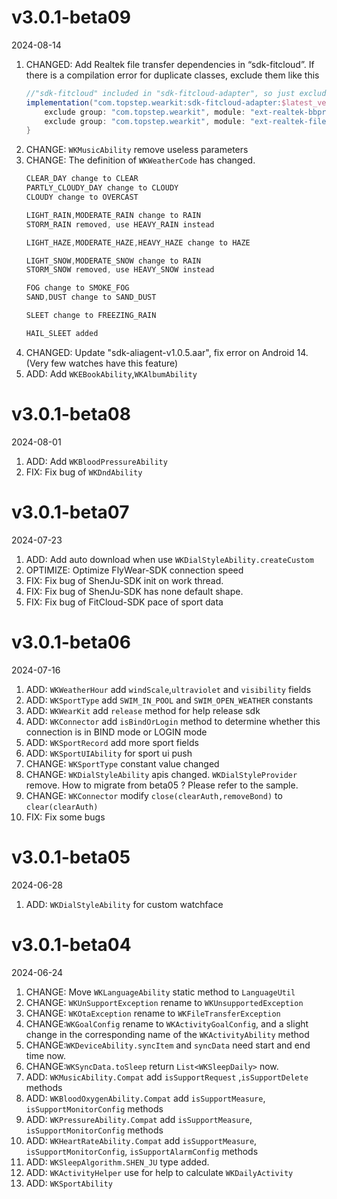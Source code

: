 # v3.0.1-beta09

2024-08-14

1. CHANGED: Add Realtek file transfer dependencies in “sdk-fitcloud”. If there is a compilation error for duplicate classes, exclude them like this
   ```groovy
   //"sdk-fitcloud" included in "sdk-fitcloud-adapter", so just exclude them in "sdk-fitcloud-adapter" is OK.
   implementation("com.topstep.wearkit:sdk-fitcloud-adapter:$latest_version") {
       exclude group: "com.topstep.wearkit", module: "ext-realtek-bbpro"
       exclude group: "com.topstep.wearkit", module: "ext-realtek-file"
   }
   ```
2. CHANGE: `WKMusicAbility` remove useless parameters
3. CHANGE: The definition of `WKWeatherCode` has changed.
    ```kotlin
   CLEAR_DAY change to CLEAR
   PARTLY_CLOUDY_DAY change to CLOUDY
   CLOUDY change to OVERCAST
   
   LIGHT_RAIN,MODERATE_RAIN change to RAIN
   STORM_RAIN removed, use HEAVY_RAIN instead
   
   LIGHT_HAZE,MODERATE_HAZE,HEAVY_HAZE change to HAZE
   
   LIGHT_SNOW,MODERATE_SNOW change to RAIN
   STORM_SNOW removed, use HEAVY_SNOW instead
   
   FOG change to SMOKE_FOG
   SAND,DUST change to SAND_DUST
   
   SLEET change to FREEZING_RAIN
   
   HAIL_SLEET added
    ```
4. CHANGED: Update "sdk-aliagent-v1.0.5.aar", fix error on Android 14. (Very few watches have this feature)
5. ADD: Add `WKEBookAbility`,`WKAlbumAbility`

# v3.0.1-beta08

2024-08-01

1. ADD: Add `WKBloodPressureAbility`
2. FIX: Fix bug of `WKDndAbility`

# v3.0.1-beta07

2024-07-23

1. ADD: Add auto download when use `WKDialStyleAbility.createCustom`
2. OPTIMIZE: Optimize FlyWear-SDK connection speed
3. FIX: Fix bug of ShenJu-SDK init on work thread.
4. FIX: Fix bug of ShenJu-SDK has none default shape.
5. FIX: Fix bug of FitCloud-SDK pace of sport data

# v3.0.1-beta06

2024-07-16

1. ADD: `WKWeatherHour` add `windScale`,`ultraviolet` and `visibility` fields
2. ADD: `WKSportType` add `SWIM_IN_POOL` and `SWIM_OPEN_WEATHER` constants
3. ADD: `WKWearKit` add `release` method for help release sdk
4. ADD: `WKConnector` add `isBindOrLogin` method to determine whether this connection is in BIND mode or LOGIN mode
5. ADD: `WKSportRecord` add more sport fields
6. ADD: `WKSportUIAbility` for sport ui push
7. CHANGE: `WKSportType` constant value changed
8. CHANGE: `WKDialStyleAbility` apis changed. `WKDialStyleProvider` remove. How to migrate from beta05 ? Please refer to the sample.
9. CHANGE: `WKConnector` modify `close(clearAuth,removeBond)` to `clear(clearAuth)`
10. FIX: Fix some bugs

# v3.0.1-beta05

2024-06-28

1. ADD: `WKDialStyleAbility` for custom watchface

# v3.0.1-beta04

2024-06-24

1. CHANGE: Move `WKLanguageAbility` static method to `LanguageUtil`
2. CHANGE: `WKUnSupportException` rename to `WKUnsupportedException`
3. CHANGE: `WKOtaException` rename to `WKFileTransferException`
4. CHANGE:`WKGoalConfig` rename to `WKActivityGoalConfig`, and a slight change in the corresponding name of the `WKActivityAbility` method
5. CHANGE:`WKDeviceAbility.syncItem` and `syncData` need start and end time now.
6. CHANGE:`WKSyncData.toSleep` return `List<WKSleepDaily>` now.
7. ADD: `WKMusicAbility.Compat` add `isSupportRequest` ,`isSupportDelete` methods
8. ADD: `WKBloodOxygenAbility.Compat` add `isSupportMeasure`, `isSupportMonitorConfig` methods
9. ADD: `WKPressureAbility.Compat` add `isSupportMeasure`, `isSupportMonitorConfig` methods
10. ADD: `WKHeartRateAbility.Compat` add `isSupportMeasure`, `isSupportMonitorConfig`, `isSupportAlarmConfig` methods
11. ADD: `WKSleepAlgorithm.SHEN_JU` type added.
12. ADD: `WKActivityHelper` use for help to calculate `WKDailyActivity`
13. ADD: `WKSportAbility`